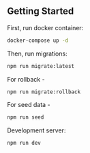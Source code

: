 ## Getting Started

First, run docker container:

```bash
docker-compose up -d
```

Then, run migrations:

```bash
npm run migrate:latest
```

For rollback -

```bash
npm run migrate:rollback
```

For seed data -

```bash
npm run seed
```

Development server:

```bash
npm run dev
```

